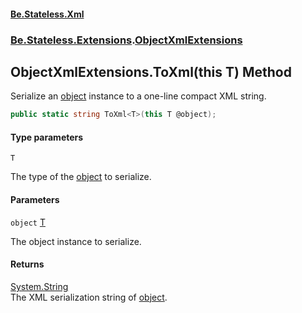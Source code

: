 #### [Be.Stateless.Xml](README.md 'README')
### [Be.Stateless.Extensions](Be.Stateless.Extensions.md 'Be.Stateless.Extensions').[ObjectXmlExtensions](ObjectXmlExtensions.md 'Be.Stateless.Extensions.ObjectXmlExtensions')

## ObjectXmlExtensions.ToXml<T>(this T) Method

Serialize an [object](ObjectXmlExtensions.ToXml_T_(thisT).md#Be.Stateless.Extensions.ObjectXmlExtensions.ToXml_T_(thisT).object 'Be.Stateless.Extensions.ObjectXmlExtensions.ToXml<T>(this T).object') instance to a one-line compact XML string.

```csharp
public static string ToXml<T>(this T @object);
```
#### Type parameters

<a name='Be.Stateless.Extensions.ObjectXmlExtensions.ToXml_T_(thisT).T'></a>

`T`

The type of the [object](ObjectXmlExtensions.ToXml_T_(thisT).md#Be.Stateless.Extensions.ObjectXmlExtensions.ToXml_T_(thisT).object 'Be.Stateless.Extensions.ObjectXmlExtensions.ToXml<T>(this T).object') to serialize.
#### Parameters

<a name='Be.Stateless.Extensions.ObjectXmlExtensions.ToXml_T_(thisT).object'></a>

`object` [T](ObjectXmlExtensions.ToXml_T_(thisT).md#Be.Stateless.Extensions.ObjectXmlExtensions.ToXml_T_(thisT).T 'Be.Stateless.Extensions.ObjectXmlExtensions.ToXml<T>(this T).T')

The object instance to serialize.

#### Returns
[System.String](https://docs.microsoft.com/en-us/dotnet/api/System.String 'System.String')  
The XML serialization string of [object](ObjectXmlExtensions.ToXml_T_(thisT).md#Be.Stateless.Extensions.ObjectXmlExtensions.ToXml_T_(thisT).object 'Be.Stateless.Extensions.ObjectXmlExtensions.ToXml<T>(this T).object').